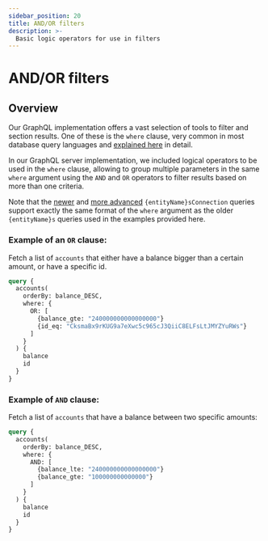 ```yaml
---
sidebar_position: 20
title: AND/OR filters
description: >-
  Basic logic operators for use in filters
---
```


# AND/OR filters

## Overview

Our GraphQL implementation offers a vast selection of tools to filter and section results. One of these is the `where` clause, very common in most database query languages and [explained here](/firesquid/query-squid/queries/#filter-query-results--search-queries) in detail.

In our GraphQL server implementation, we included logical operators to be used in the `where` clause, allowing to group multiple parameters in the same `where` argument using the `AND` and `OR` operators to filter results based on more than one criteria.

Note that the [newer](/firesquid/graphql-api/overview/#supported-queries) and [more advanced](/firesquid/query-squid/paginate-query-results) `{entityName}sConnection` queries support exactly the same format of the `where` argument as the older `{entityName}s` queries used in the examples provided here.

### Example of an `OR` clause:

Fetch a list of `accounts` that either have a balance bigger than a certain amount, or have a specific id.

```graphql
query {
  accounts(
    orderBy: balance_DESC, 
    where: {
      OR: [
        {balance_gte: "240000000000000000"}
        {id_eq: "CksmaBx9rKUG9a7eXwc5c965cJ3QiiC8ELFsLtJMYZYuRWs"}
      ]
    }
  ) {
    balance
    id
  }
}

```

### Example of `AND` clause:

Fetch a list of `accounts` that have a balance between two specific amounts:

```graphql
query {
  accounts(
    orderBy: balance_DESC, 
    where: {
      AND: [
        {balance_lte: "240000000000000000"}
        {balance_gte: "100000000000000"}
      ]
    }
  ) {
    balance
    id
  }
}

```
